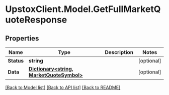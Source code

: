 # UpstoxClient.Model.GetFullMarketQuoteResponse
## Properties

Name | Type | Description | Notes
------------ | ------------- | ------------- | -------------
**Status** | **string** |  | [optional] 
**Data** | [**Dictionary&lt;string, MarketQuoteSymbol&gt;**](MarketQuoteSymbol.md) |  | [optional] 

[[Back to Model list]](../README.md#documentation-for-models) [[Back to API list]](../README.md#documentation-for-api-endpoints) [[Back to README]](../README.md)

